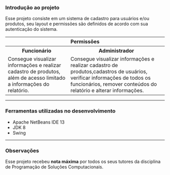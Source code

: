 <h3>Introdução ao projeto</h3>

<p>
  Esse projeto consiste em um sistema de cadastro para usuários e/ou produtos, seu layout e permissões são definidos de acordo com sua autenticação do sistema.
</p>

<table>
  <tr>
    <th colspan="2">Permissões</th>
  </tr>
  
  <tr>
    <th>Funcionário</th>
    <th>Administrador</th>
  </tr>
  
  <tr>
    <td>
      Consegue visualizar informações e realizar cadastro de produtos, além de acesso limitado a informações do relatório.
    </td>
    <td>
      Consegue visualizar informações e realizar cadastro de produtos,cadastros de usuários, verificar informações de todos os funcionários, remover conteúdos do     relatório e alterar informações.
    </td>
  </tr>
</table>

<hr>

<h3>Ferramentas utilizadas no desenvolvimento</h3>

<ul>
  <li>Apache NetBeans IDE 13</li>
  <li>JDK 8</li>
  <li>Swing</li>
</ul>

<hr>

<h3>Observações</h3>

<p>
  Esse projeto recebeu <strong>nota máxima</strong> por todos os seus tutores da disciplina de Programação de Soluções Computacionais.
</p>
